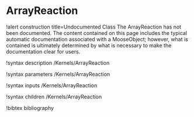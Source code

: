 # ArrayReaction

!alert construction title=Undocumented Class
The ArrayReaction has not been documented. The content contained on this page includes the
typical automatic documentation associated with a MooseObject; however, what is contained is
ultimately determined by what is necessary to make the documentation clear for users.

!syntax description /Kernels/ArrayReaction

!syntax parameters /Kernels/ArrayReaction

!syntax inputs /Kernels/ArrayReaction

!syntax children /Kernels/ArrayReaction

!bibtex bibliography
